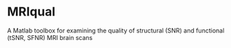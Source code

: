 # MRIqual
A Matlab toolbox for examining the quality of structural (SNR) and functional (tSNR, SFNR) MRI brain scans
